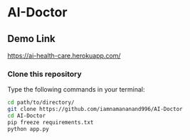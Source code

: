 # AI-Doctor

## Demo Link

https://ai-health-care.herokuapp.com/

### Clone this repository

Type the following commands in your terminal:
```bash
cd path/to/directory/
git clone https://github.com/iamnamananand996/AI-Doctor
cd AI-Doctor
pip freeze requirements.txt
python app.py
```
